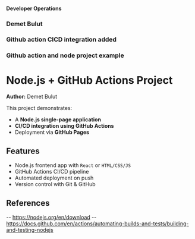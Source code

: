 #### Developer Operations
### Demet Bulut
### Github action CICD integration added
### Github action and node project example
# Node.js + GitHub Actions Project  
**Author:** Demet Bulut

This project demonstrates:
- A **Node.js single-page application**
- **CI/CD integration using GitHub Actions**
- Deployment via **GitHub Pages**

##  Features
- Node.js frontend app with `React` or `HTML/CSS/JS`
- GitHub Actions CI/CD pipeline
- Automated deployment on push
- Version control with Git & GitHub

## References
-- https://nodejs.org/en/download
-- https://docs.github.com/en/actions/automating-builds-and-tests/building-and-testing-nodejs
